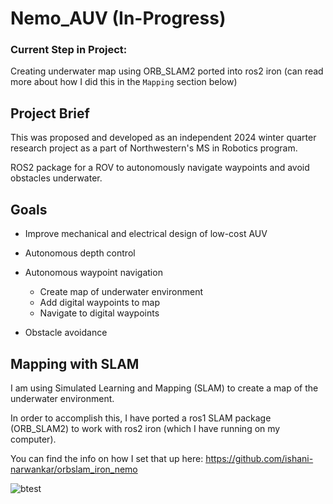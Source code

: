 # Nemo_AUV (In-Progress)

### Current Step in Project: 
Creating underwater map using ORB_SLAM2 ported into ros2 iron (can read more about how I did this in the `Mapping` section below)

## Project Brief

This was proposed and developed as an independent 2024 winter quarter research project as a part of Northwestern's MS in Robotics program.

ROS2 package for a ROV to autonomously navigate waypoints and avoid obstacles underwater.

## Goals

- Improve mechanical and electrical design of low-cost AUV
- Autonomous depth control
- Autonomous waypoint navigation

    - Create map of underwater environment
    - Add digital waypoints to map
    - Navigate to digital waypoints

- Obstacle avoidance

## Mapping with SLAM
I am using Simulated Learning and Mapping (SLAM) to create a map of the underwater environment. 

In order to accomplish this, I have ported a ros1 SLAM package (ORB_SLAM2) to work with ros2 iron (which I have running on my computer). 

You can find the info on how I set that up here: https://github.com/ishani-narwankar/orbslam_iron_nemo


![btest](https://github.com/ishani-narwankar/nemo_auv/assets/42013894/ae804de7-0491-43ce-803a-b019aff8de04)

<!-- ## Project Goals
- Fallback goals:
- Core goals:
- Stre -->

<!-- ## Techniques/External Packages Utilized for Achieving Project Goals
- Simulated Learning and Mapping (SLAM) -->
